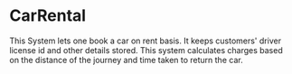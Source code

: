# CarRental
This System lets one book a car on rent basis. It keeps customers' driver license id and other details stored. This system calculates charges based on the distance of the journey and time taken to return the car.
